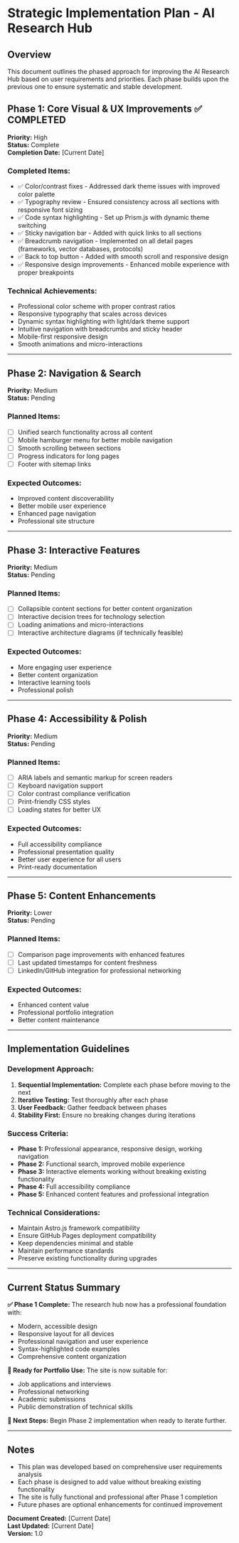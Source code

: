 # Strategic Implementation Plan - AI Research Hub

## Overview
This document outlines the phased approach for improving the AI Research Hub based on user requirements and priorities. Each phase builds upon the previous one to ensure systematic and stable development.

## Phase 1: Core Visual & UX Improvements ✅ COMPLETED
**Priority:** High  
**Status:** Complete  
**Completion Date:** [Current Date]

### Completed Items:
- ✅ Color/contrast fixes - Addressed dark theme issues with improved color palette
- ✅ Typography review - Ensured consistency across all sections with responsive font sizing
- ✅ Code syntax highlighting - Set up Prism.js with dynamic theme switching
- ✅ Sticky navigation bar - Added with quick links to all sections
- ✅ Breadcrumb navigation - Implemented on all detail pages (frameworks, vector databases, protocols)
- ✅ Back to top button - Added with smooth scroll and responsive design
- ✅ Responsive design improvements - Enhanced mobile experience with proper breakpoints

### Technical Achievements:
- Professional color scheme with proper contrast ratios
- Responsive typography that scales across devices
- Dynamic syntax highlighting with light/dark theme support
- Intuitive navigation with breadcrumbs and sticky header
- Mobile-first responsive design
- Smooth animations and micro-interactions

---

## Phase 2: Navigation & Search
**Priority:** Medium  
**Status:** Pending  

### Planned Items:
- [ ] Unified search functionality across all content
- [ ] Mobile hamburger menu for better mobile navigation
- [ ] Smooth scrolling between sections
- [ ] Progress indicators for long pages
- [ ] Footer with sitemap links

### Expected Outcomes:
- Improved content discoverability
- Better mobile user experience
- Enhanced page navigation
- Professional site structure

---

## Phase 3: Interactive Features
**Priority:** Medium  
**Status:** Pending  

### Planned Items:
- [ ] Collapsible content sections for better content organization
- [ ] Interactive decision trees for technology selection
- [ ] Loading animations and micro-interactions
- [ ] Interactive architecture diagrams (if technically feasible)

### Expected Outcomes:
- More engaging user experience
- Better content organization
- Interactive learning tools
- Professional polish

---

## Phase 4: Accessibility & Polish
**Priority:** Medium  
**Status:** Pending  

### Planned Items:
- [ ] ARIA labels and semantic markup for screen readers
- [ ] Keyboard navigation support
- [ ] Color contrast compliance verification
- [ ] Print-friendly CSS styles
- [ ] Loading states for better UX

### Expected Outcomes:
- Full accessibility compliance
- Professional presentation quality
- Better user experience for all users
- Print-ready documentation

---

## Phase 5: Content Enhancements
**Priority:** Lower  
**Status:** Pending  

### Planned Items:
- [ ] Comparison page improvements with enhanced features
- [ ] Last updated timestamps for content freshness
- [ ] LinkedIn/GitHub integration for professional networking

### Expected Outcomes:
- Enhanced content value
- Professional portfolio integration
- Better content maintenance

---

## Implementation Guidelines

### Development Approach:
1. **Sequential Implementation:** Complete each phase before moving to the next
2. **Iterative Testing:** Test thoroughly after each phase
3. **User Feedback:** Gather feedback between phases
4. **Stability First:** Ensure no breaking changes during iterations

### Success Criteria:
- **Phase 1:** Professional appearance, responsive design, working navigation
- **Phase 2:** Functional search, improved mobile experience
- **Phase 3:** Interactive elements working without breaking existing functionality
- **Phase 4:** Full accessibility compliance
- **Phase 5:** Enhanced content features and professional integration

### Technical Considerations:
- Maintain Astro.js framework compatibility
- Ensure GitHub Pages deployment compatibility
- Keep dependencies minimal and stable
- Maintain performance standards
- Preserve existing functionality during upgrades

---

## Current Status Summary

**✅ Phase 1 Complete:** The research hub now has a professional foundation with:
- Modern, accessible design
- Responsive layout for all devices
- Professional navigation and user experience
- Syntax-highlighted code examples
- Comprehensive content organization

**🎯 Ready for Portfolio Use:** The site is now suitable for:
- Job applications and interviews
- Professional networking
- Academic submissions
- Public demonstration of technical skills

**🚀 Next Steps:** Begin Phase 2 implementation when ready to iterate further.

---

## Notes
- This plan was developed based on comprehensive user requirements analysis
- Each phase is designed to add value without breaking existing functionality
- The site is fully functional and professional after Phase 1 completion
- Future phases are optional enhancements for continued improvement

**Document Created:** [Current Date]  
**Last Updated:** [Current Date]  
**Version:** 1.0